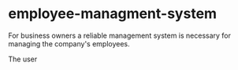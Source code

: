 # employee-managment-system

For business owners a reliable management system is necessary for managing the company's employees. 

The user